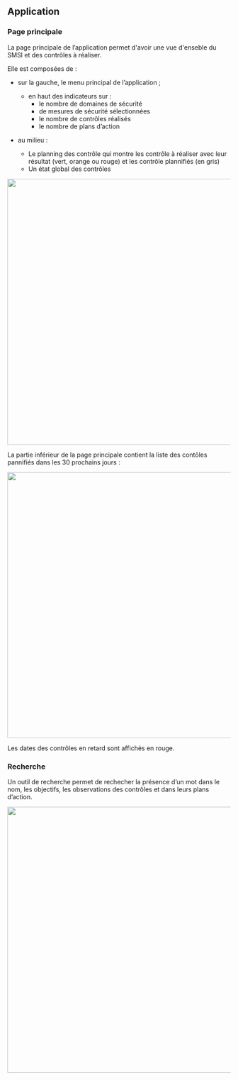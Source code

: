## Application

### Page principale

La page principale de l’application permet d'avoir une vue d'enseble du SMSI et des contrôles à réaliser.

Elle est composées de :

* sur la gauche, le menu principal de l’application ;
    * en haut des indicateurs sur :
        * le nombre de domaines de sécurité
        * de mesures de sécurité sélectionnées
        * le nombre de contrôles réalisés
        * le nombre de plans d’action 

* au milieu :
    * Le planning des contrôle qui montre les contrôle à réaliser avec leur résultat (vert, orange ou rouge) et les contrôle plannifiés (en gris)
    * Un état global des contrôles


[<img src="/deming/images/home1.png" width="600">](/deming/images/home1.png)

La partie inférieur de la page principale contient la liste des contôles pannifiés dans les 30 prochains jours :

[<img src="/deming/images/home2.png" width="600">](/deming/images/home2.png)

Les dates des contrôles en retard sont affichés en rouge.

### Recherche

Un outil de recherche permet de rechecher la présence d’un mot dans le nom, les objectifs, les observations des contrôles 
et dans leurs plans d’action.

[<img src="/deming/images/search.png" width="600">](/deming/images/search.png)




